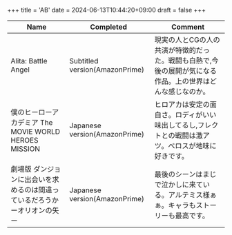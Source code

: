+++
title = 'AB'
date = 2024-06-13T10:44:20+09:00
draft = false
+++


| Name                                       | Completed                      | Comment                                                |
| ------------------------------------------ | ------------------------------ | ------------------------------------------------------ |
| Alita: Battle Angel                        | Subtitled version(AmazonPrime) | 現実の人とCGの人の共演が特徴的だった。戦闘も白熱で,今後の展開が気になる作品。上の世界はどんな感じなのか。 |
| 僕のヒーローアカデミア The MOVIE WORLD HEROES MISSION | Japanese version(AmazonPrime)  | ヒロアカは安定の面白さ。ロディがいい味出してるし,フレクトとの戦闘は激アツ。べロスが地味に好きです。     |
| 劇場版 ダンジョンに出会いを求めるのは間違っているだろうかーオリオンの矢ー      | Japanese version(AmazonPrime)  | 最後のシーンはまじで泣かしに来ている。アルテミス様ぁぁ。キャラもストーリーも最高です。            |

